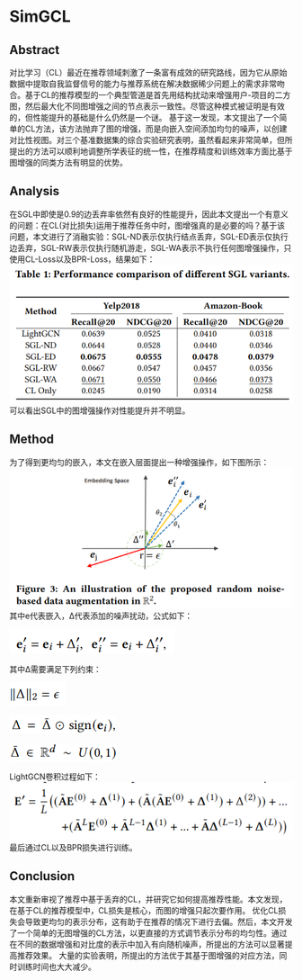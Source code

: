 # SimGCL

## Abstract

对比学习（CL）最近在推荐领域刺激了一条富有成效的研究路线，因为它从原始数据中提取自我监督信号的能力与推荐系统在解决数据稀少问题上的需求非常吻合。基于CL的推荐模型的一个典型管道是首先用结构扰动来增强用户-项目的二方图，然后最大化不同图增强之间的节点表示一致性。尽管这种模式被证明是有效的，但性能提升的基础是什么仍然是一个谜。
基于这一发现，本文提出了一个简单的CL方法，该方法抛弃了图的增强，而是向嵌入空间添加均匀的噪声，以创建对比性视图。对三个基准数据集的综合实验研究表明，虽然看起来非常简单，但所提出的方法可以顺利地调整所学表征的统一性，在推荐精度和训练效率方面比基于图增强的同类方法有明显的优势。

## Analysis

在SGL中即使是0.9的边丢弃率依然有良好的性能提升，因此本文提出一个有意义的问题：在CL(对比损失)运用于推荐任务中时，图增强真的是必要的吗？基于该问题，本文进行了消融实验：SGL-ND表示仅执行结点丢弃，SGL-ED表示仅执行边丢弃，SGL-RW表示仅执行随机游走，SGL-WA表示不执行任何图增强操作，只使用CL-Loss以及BPR-Loss，结果如下：
![img.png](pic/img.png)
可以看出SGL中的图增强操作对性能提升并不明显。

## Method

为了得到更均匀的嵌入，本文在嵌入层面提出一种增强操作，如下图所示：
![img.png](pic/img1.png)
其中e代表嵌入，Δ代表添加的噪声扰动，公式如下：

![img.png](pic/img2.png)

其中Δ需要满足下列约束：

![img.png](pic/img3.png)

![img.png](pic/img4.png)

![img.png](pic/img5.png)

LightGCN卷积过程如下：![img.png](pic/img6.png)
最后通过CL以及BPR损失进行训练。

## Conclusion
本文重新审视了推荐中基于丢弃的CL，并研究它如何提高推荐性能。本文发现，在基于CL的推荐模型中，CL损失是核心，而图的增强只起次要作用。 优化CL损失会导致更均匀的表示分布，这有助于在推荐的情况下进行去偏。然后，本文开发了一个简单的无图增强的CL方法，以更直接的方式调节表示分布的均匀性。通过在不同的数据增强和对比度的表示中加入有向随机噪声，所提出的方法可以显著提高推荐效果。 大量的实验表明，所提出的方法优于其基于图增强的对应方法，同时训练时间也大大减少。